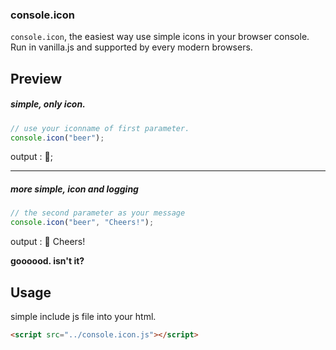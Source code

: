 ### console.icon

`console.icon`, the easiest way use simple icons in your browser console. Run in vanilla.js and supported by every modern browsers.

## Preview

##### simple, only icon.
```javascript
// use your iconname of first parameter.
console.icon("beer");
```
output : 🍺;
___
##### more simple, icon and logging
```javascript
// the second parameter as your message
console.icon("beer", "Cheers!");
```
output : 🍺 Cheers!

**goooood. isn't it?**


## Usage

simple include js file into your html.

```html
<script src="../console.icon.js"></script>
```
